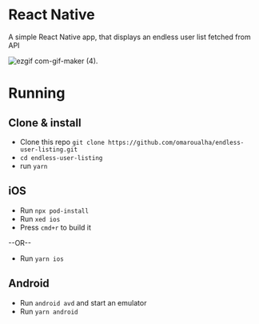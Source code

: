 # React Native
A simple React Native app, that displays an endless user list fetched from API

![ezgif com-gif-maker (4)](https://user-images.githubusercontent.com/16211189/142070668-b879a26f-dcac-474e-bde4-dd9d8936e25e.gif). 

# Running

## Clone & install

+ Clone this repo `git clone https://github.com/omaroualha/endless-user-listing.git`
+ `cd endless-user-listing`
+ run `yarn`


## iOS

+ Run `npx pod-install`
+ Run `xed ios`
+ Press `cmd+r` to build it
 
--OR--
+ Run `yarn ios`

## Android

+ Run `android avd` and start an emulator
+ Run `yarn android`

